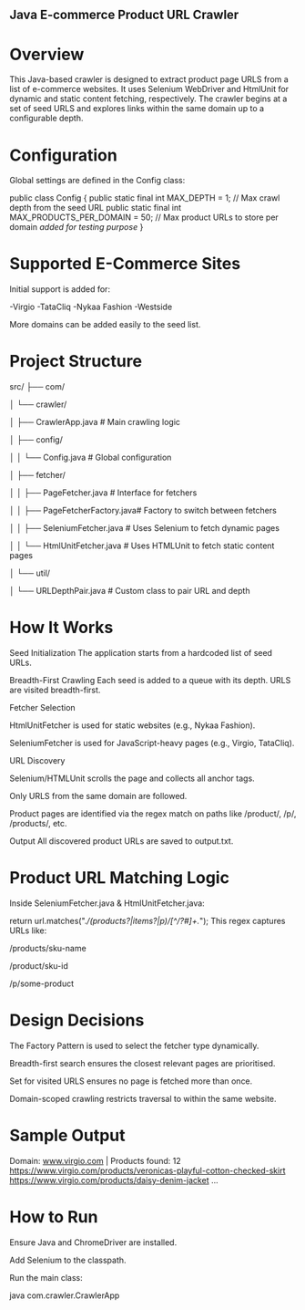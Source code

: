 ## Java E-commerce Product URL Crawler

# Overview
This Java-based crawler is designed to extract product page URLS from a list of e-commerce websites. It uses Selenium WebDriver and HtmlUnit for dynamic and static content fetching, respectively. The crawler begins at a set of seed URLS and explores links within the same domain up to a configurable depth.

# Configuration
Global settings are defined in the Config class:

 
public class Config {
    public static final int MAX_DEPTH = 1;                     // Max crawl depth from the seed URL
    public static final int MAX_PRODUCTS_PER_DOMAIN = 50;     // Max product URLs to store per domain *added for testing purpose*
}
# Supported E-Commerce Sites
Initial support is added for:

-Virgio
-TataCliq
-Nykaa Fashion
-Westside

More domains can be added easily to the seed list.

# Project Structure
 
src/
├── com/

│   └── crawler/

│       ├── CrawlerApp.java            # Main crawling logic

│       ├── config/

│       │   └── Config.java            # Global configuration

│       ├── fetcher/

│       │   ├── PageFetcher.java       # Interface for fetchers

│       │   ├── PageFetcherFactory.java# Factory to switch between fetchers

│       │   ├── SeleniumFetcher.java   # Uses Selenium to fetch dynamic pages

│       │   └── HtmlUnitFetcher.java   # Uses HTMLUnit to fetch static content pages

│       └── util/

│           └── URLDepthPair.java      # Custom class to pair URL and depth

# How It Works
Seed Initialization
The application starts from a hardcoded list of seed URLs.

Breadth-First Crawling
Each seed is added to a queue with its depth. URLS are visited breadth-first.

Fetcher Selection

HtmlUnitFetcher is used for static websites (e.g., Nykaa Fashion).

SeleniumFetcher is used for JavaScript-heavy pages (e.g., Virgio, TataCliq).

URL Discovery

Selenium/HTMLUnit scrolls the page and collects all anchor <a> tags.

Only URLS from the same domain are followed.

Product pages are identified via the regex match on paths like /product/, /p/, /products/, etc.

Output
All discovered product URLs are saved to output.txt.

# Product URL Matching Logic
Inside SeleniumFetcher.java & HtmlUnitFetcher.java:

 
return url.matches(".*/(products?|items?|p)/[^/?#]+.*");
This regex captures URLs like:

/products/sku-name

/product/sku-id

/p/some-product

# Design Decisions
The Factory Pattern is used to select the fetcher type dynamically.

Breadth-first search ensures the closest relevant pages are prioritised.

Set for visited URLS ensures no page is fetched more than once.

Domain-scoped crawling restricts traversal to within the same website.

# Sample Output
 
Domain: www.virgio.com | Products found: 12
  https://www.virgio.com/products/veronicas-playful-cotton-checked-skirt
  https://www.virgio.com/products/daisy-denim-jacket
  ...
# How to Run
Ensure Java and ChromeDriver are installed.

Add Selenium to the classpath.

Run the main class:

java com.crawler.CrawlerApp
